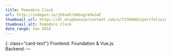 ```yaml
---
title: Pomodoro Clock
url: http://codepen.io/jhkueh/debug/mVwJaE
thumbnail_url: https://dl.dropboxusercontent.com/u/72768665/portfolio/pomo_clock_thumbnail.png
thumbnail_alt: Pomodoro Clock
date_range: Jan 2016
---
```


{: class="card-text"}
Frontend: Foundation & Vue.js.  
Backend: —